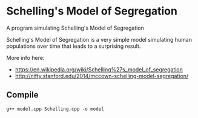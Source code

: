 # Schelling's Model of Segregation
A program simulating Schelling's Model of Segregation

Schelling's Model of Segregation is a very simple model simulating human populations over time that leads to a surprising result.

More info here:
- https://en.wikipedia.org/wiki/Schelling%27s_model_of_segregation
- http://nifty.stanford.edu/2014/mccown-schelling-model-segregation/

## Compile

```
g++ model.cpp Schelling.cpp -o model
```
